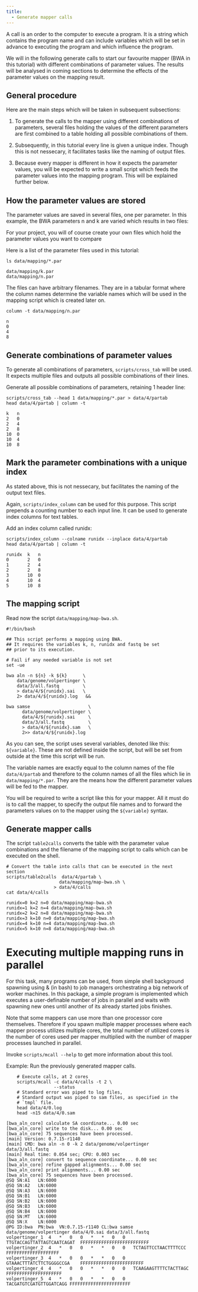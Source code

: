 ```yaml
---
title: 
  - Generate mapper calls
---
```


A call is an order to the computer to execute a program. It is a
string which contains the program name and can include variables which
will be set in advance to executing the program and which influence
the program. 

We will in the following generate calls to start our favourite mapper
(BWA in this tutorial) with different combinations of parameter
values. The results will be analysed in coming sections to determine
the effects of the parameter values on the mapping result.

General procedure
-------------------

Here are the main steps which will be taken in subsequent subsections: 

 1. To generate the calls to the mapper using different combinations of 
    parameters, several files holding the values of the different parameters
    are first combined to a table holding all possible combinations of them.

 2. Subsequently, in this tutorial every line is given a unique index.
    Though this is not nessecary, it facilitates tasks like the naming of
    output files.  

 3. Because every mapper is different in how it expects the parameter
    values, you will be expected to write a small script which feeds 
    the parameter values into the mapping program. This will be explained 
    further below.

How the parameter values are stored
-----------------------------------

The parameter values are saved in several files, one per parameter. 
In this example, the BWA parameters n and k are varied which results
in two files:

For your project, you will of course create your own files which hold
the parameter values you want to compare

Here is a list of the parameter files used in this tutorial:

```{.bash}
ls data/mapping/*.par
```
```{.output}
data/mapping/k.par
data/mapping/n.par
```
The files can have arbitrary filenames. They are in a tabular format
where the column names determine the variable names which will be used in
the mapping script which is created later on.

```{.bash}
column -t data/mapping/n.par
```
```{.output}
n
0
4
8
```

Generate combinations of parameter values
-----------------------------------------

To generate all combinations of parameters, `scripts/cross_tab` 
will be used. It expects multiple files and outputs all
possible combinations of their lines. 

Generate all possible combinations of parameters, retaining 1 header
line:

```{.bash}
scripts/cross_tab --head 1 data/mapping/*.par > data/4/partab
head data/4/partab | column -t
```
```{.output}
k   n
2   0
2   4
2   8
10  0
10  4
10  8
```

Mark the parameter combinations with a unique index
----------------------------------------------------

As stated above, this is not nessecary, but facilitates the 
naming of the output text files.

Again, `scripts/index_column` can be used for this purpose. 
This script prepends a counting number to each input line. It can be used to 
generate index columns for text tables.

Add an index column called runidx:
```{.bash}
scripts/index_column --colname runidx --inplace data/4/partab
head data/4/partab | column -t
```
```{.output}
runidx  k   n
0       2   0
1       2   4
2       2   8
3       10  0
4       10  4
5       10  8
```

The mapping script
-------------------

Read now the script `data/mapping/map-bwa.sh`. 

```{.bash}
#!/bin/bash

## This script performs a mapping using BWA.
## It requires the variables k, n, runidx and fastq be set 
## prior to its execution.

# Fail if any needed variable is not set
set -ue

bwa aln -n ${n} -k ${k}      \
    data/genome/volpertinger \
    data/3/all.fastq         \
    > data/4/${runidx}.sai   \
    2> data/4/${runidx}.log   &&

bwa samse                      \
      data/genome/volpertinger \
      data/4/${runidx}.sai     \
      data/3/all.fastq         \
      > data/4/${runidx}.sam   \
      2>> data/4/${runidx}.log

```

As you can see, the script uses several variables, denoted like this:
`${variable}`. These are not defined inside the script, but will be
set from outside at the time this script will be run. 

The variable names are exactly equal to the column names of
the file `data/4/partab` and therefore to the column names of all the
files which lie in `data/mapping/*.par`. They are the means how the
different parameter values will be fed to the mapper.

You will be required to write a script like this for your mapper. All
it must do is to call the mapper, to specify the output file names
and to forward the parameters values on to the mapper using the
`${variable}` syntax.

Generate mapper calls
---------------------

The script `table2calls` converts the table with the parameter value
combinations and the filename of the mapping script to calls which
can be executed on the shell. 

```{.bash}
# Convert the table into calls that can be executed in the next section
scripts/table2calls  data/4/partab \
                    data/mapping/map-bwa.sh \
                  > data/4/calls
cat data/4/calls
```
```{.output}
runidx=0 k=2 n=0 data/mapping/map-bwa.sh
runidx=1 k=2 n=4 data/mapping/map-bwa.sh
runidx=2 k=2 n=8 data/mapping/map-bwa.sh
runidx=3 k=10 n=0 data/mapping/map-bwa.sh
runidx=4 k=10 n=4 data/mapping/map-bwa.sh
runidx=5 k=10 n=8 data/mapping/map-bwa.sh
```

Executing multiple mapping runs in parallel
===========================================

For this task, many programs can be used, from simple shell background
spawning using & (in bash) to job managers orchestrating a big network
of worker machines. In this package, a simple program is implemented
which executes a user-definable number of jobs in parallel and
waits with spawning new ones until another of its already started jobs
finishes.

Note that some mappers can use more than one processor core
themselves. Therefore if you spawn multiple mapper processes where
each mapper process utilizes multiple cores, the total number of
utilized cores is the number of cores used per mapper multiplied with
the number of mapper processes launched in parallel.

Invoke `scripts/mcall --help` to get more information about
this tool.

Example: Run the previously generated mapper calls. 

```{.bash}
    # Execute calls, at 2 cores
    scripts/mcall -c data/4/calls -t 2 \
                  --status
    # Standard error was piped to log files,
    # Standard output was piped to sam files, as specified in the
    # `tmpl` file.
    head data/4/0.log
    head -n15 data/4/0.sam
```
```{.output}
[bwa_aln_core] calculate SA coordinate... 0.00 sec
[bwa_aln_core] write to the disk... 0.00 sec
[bwa_aln_core] 75 sequences have been processed.
[main] Version: 0.7.15-r1140
[main] CMD: bwa aln -n 0 -k 2 data/genome/volpertinger data/3/all.fastq
[main] Real time: 0.054 sec; CPU: 0.003 sec
[bwa_aln_core] convert to sequence coordinate... 0.00 sec
[bwa_aln_core] refine gapped alignments... 0.00 sec
[bwa_aln_core] print alignments... 0.00 sec
[bwa_aln_core] 75 sequences have been processed.
@SQ	SN:A1	LN:6000
@SQ	SN:A2	LN:6000
@SQ	SN:A3	LN:6000
@SQ	SN:B1	LN:6000
@SQ	SN:B2	LN:6000
@SQ	SN:B3	LN:6000
@SQ	SN:B4	LN:6000
@SQ	SN:MT	LN:6000
@SQ	SN:X	LN:6000
@PG	ID:bwa	PN:bwa	VN:0.7.15-r1140	CL:bwa samse data/genome/volpertinger data/4/0.sai data/3/all.fastq
volpertinger_1	4	*	0	0	*	*	0	0	TTGTACCAGTTATTAGTCAATCAGAT	FFFFFFFFFFFFFFFFFFFFFFFFFF
volpertinger_2	4	*	0	0	*	*	0	0	TCTAGTTCCTAACTTTTCCC	FFFFFFFFFFFFFFFFFFFF
volpertinger_3	4	*	0	0	*	*	0	0	GTAAACTTTATCTTCTGGGGCCGA	FFFFFFFFFFFFFFFFFFFFFFFF
volpertinger_4	4	*	0	0	*	*	0	0	TCAAGAAGTTTTCTACTTAGC	FFFFFFFFFFFFFFFFFFFFF
volpertinger_5	4	*	0	0	*	*	0	0	TACGATGTCGATGTTGGATCAGG	FFFFFFFFFFFFFFFFFFFFFFF
```



